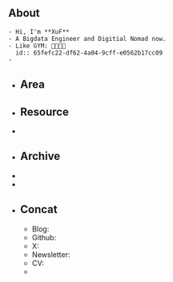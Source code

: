 ## About
	- Hi, I'm **XuF**
	- A Bigdata Engineer and Digitial Nomad now.
	- Like GYM: 🧑🏻‍💻🥦
	  id:: 65fefc22-df62-4a04-9cff-e0562b17cc09
	-
- ## Area
- ## Resource
-
- ## Archive
-
-
- ## Concat
	- Blog:
	- Github:
	- X:
	- Newsletter:
	- CV:
	-